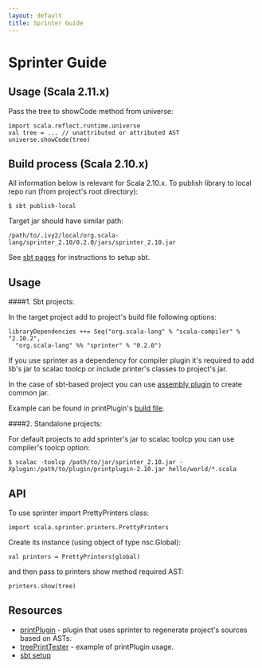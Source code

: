 ```yaml
---
layout: default
title: Sprinter Guide
---
```


# Sprinter Guide

## Usage (Scala 2.11.x)
Pass the tree to showCode method from universe:

	import scala.reflect.runtime.universe
	val tree = ... // unattributed or attributed AST
	universe.showCode(tree)

## Build process (Scala 2.10.x)
All information below is relevant for Scala 2.10.x.
To publish library to local repo run (from project's root directory):

    $ sbt publish-local

Target jar should have similar path:

    /path/to/.ivy2/local/org.scala-lang/sprinter_2.10/0.2.0/jars/sprinter_2.10.jar

See [sbt pages](http://scala-sbt.org/release/docs/Getting-Started/Setup.html) for instructions to setup sbt.

## Usage
####1. Sbt projects:

In the target project add to project's build file following options:

    libraryDependencies ++= Seq("org.scala-lang" % "scala-compiler" % "2.10.2",
	  "org.scala-lang" %% "sprinter" % "0.2.0")

If you use sprinter as a dependency for compiler plugin it's required to add lib's jar to scalac toolcp or include printer's classes to project's jar.

In the case of sbt-based project you can use [assembly plugin](https://github.com/sbt/sbt-assembly) to create common jar. 

Example can be found in printPlugin's [build file](https://github.com/VladimirNik/printPlugin/blob/master/project/SourcePrinter.scala).

####2. Standalone projects:

For default projects to add sprinter's jar to scalac toolcp you can use compiler's toolcp option:

    $ scalac -toolcp /path/to/jar/sprinter_2.10.jar -Xplugin:/path/to/plugin/printplugin-2.10.jar hello/world/*.scala

## API
To use sprinter import PrettyPrinters class:

    import scala.sprinter.printers.PrettyPrinters

Create its instance (using object of type nsc.Global):

    val printers = PrettyPrinters(global)

and then pass to printers show method required AST:

    printers.show(tree)

## Resources

 - [printPlugin](https://github.com/VladimirNik/printPlugin) - plugin that uses sprinter to regenerate project's sources based on ASTs.
 - [treePrintTester](https://github.com/VladimirNik/treePrintTester) - example of printPlugin usage.
 - [sbt setup](http://scala-sbt.org/release/docs/Getting-Started/Setup.html)

